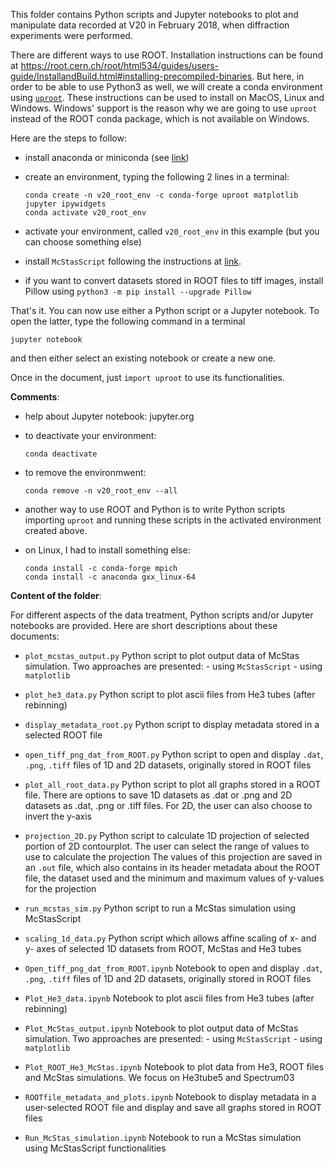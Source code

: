 This folder contains Python scripts and Jupyter notebooks to plot and manipulate 
data recorded at V20 in February 2018, when diffraction experiments were performed.

There are different ways to use ROOT. Installation instructions can be found at 
https://root.cern.ch/root/html534/guides/users-guide/InstallandBuild.html#installing-precompiled-binaries. 
But here, in order to be able to use Python3 as well, we will create a conda environment using 
[`uproot`](https://github.com/scikit-hep/uproot#compressed-objects-in-root-files).
These instructions can be used to install on MacOS, Linux and Windows. Windows' support is the 
reason why we are going to use `uproot` instead of the ROOT conda package, which is not available
on Windows.

Here are the steps to follow:  

- install anaconda or miniconda (see [link](https://docs.conda.io/projects/conda/en/latest/user-guide/install/download.html))

- create an environment, typing the following 2 lines in a terminal:
    ```
    conda create -n v20_root_env -c conda-forge uproot matplotlib jupyter ipywidgets
    conda activate v20_root_env
    ```

- activate your environment, called `v20_root_env` in this example (but you can choose something 
  else)
  
- install `McStasScript` following the instructions at [link](https://github.com/PaNOSC-ViNYL/McStasScript).

- if you want to convert datasets stored in ROOT files to tiff images, install Pillow using 
  `python3 -m pip install --upgrade Pillow`

That's it. You can now use either a Python script or a Jupyter notebook. To open the latter, type 
the following command in a terminal

   ```
   jupyter notebook
   ```

and then either select an existing notebook or create a new one.

Once in the document, just `import uproot` to use its functionalities.

**Comments**:  

- help about Jupyter notebook: jupyter.org

- to deactivate your environment:
    ```
    conda deactivate
    ```
- to remove the environmwent:
    ```
    conda remove -n v20_root_env --all
    ```
  
- another way to use ROOT and Python is to write Python scripts importing `uproot` and running these 
  scripts in the activated environment created above.

- on Linux, I had to install something else:
    ```
    conda install -c conda-forge mpich
    conda install -c anaconda gxx_linux-64
    ```

**Content of the folder**:

For different aspects of the data treatment, Python scripts and/or Jupyter notebooks are provided. 
Here are short descriptions about these documents:

- `plot_mcstas_output.py`
   Python script to plot output data of McStas simulation. Two approaches are presented:
       - using `McStasScript`
       - using `matplotlib`

- `plot_he3_data.py`
   Python script to plot ascii files from He3 tubes (after rebinning)
   
- `display_metadata_root.py`
   Python script to display metadata stored in a selected ROOT file
   
- `open_tiff_png_dat_from_ROOT.py`
   Python script to open and display `.dat`, `.png`, `.tiff` files of 1D and 2D datasets, originally 
   stored in ROOT files

- `plot_all_root_data.py` 
   Python script to plot all graphs stored in a ROOT file. There are options to save 1D datasets as
   .dat or .png and 2D datasets as .dat, .png or .tiff files. For 2D, the user can also choose to 
   invert the y-axis
   
- `projection_2D.py`
   Python script to calculate 1D projection of selected portion of 2D contourplot.
   The user can select the range of values to use to calculate the projection
   The values of this projection are saved in an `.out` file, which also contains in its header
   metadata about the ROOT file, the dataset used and the minimum and maximum values of y-values for
   the projection
   
- `run_mcstas_sim.py`
   Python script to run a McStas simulation using McStasScript
   
- `scaling_1d_data.py`
   Python script which allows affine scaling of x- and y- axes of selected 1D datasets from ROOT, 
   McStas and He3 tubes
   
- `Open_tiff_png_dat_from_ROOT.ipynb`
   Notebook to open and display `.dat`, `.png`, `.tiff` files of 1D and 2D datasets, originally 
   stored in ROOT files

- `Plot_He3_data.ipynb`
   Notebook to plot ascii files from He3 tubes (after rebinning)

- `Plot_McStas_output.ipynb`
   Notebook to plot output data of McStas simulation. Two approaches are presented:
       - using `McStasScript`
       - using `matplotlib`
       
- `Plot_ROOT_He3_McStas.ipynb`
   Notebook to plot data from He3, ROOT files and McStas simulations. 
   We focus on He3tube5 and Spectrum03
       
- `ROOTfile_metadata_and_plots.ipynb`
   Notebook to display metadata in a user-selected ROOT file and display and save all graphs stored
    in ROOT files
   
- `Run_McStas_simulation.ipynb`
   Notebook to run a McStas simulation using McStasScript functionalities
